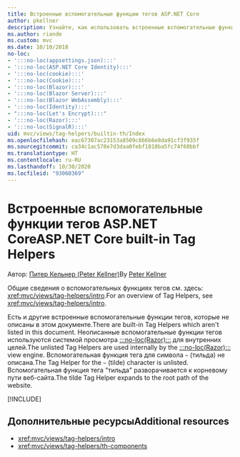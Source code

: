 ```yaml
---
title: Встроенные вспомогательные функции тегов ASP.NET Core
author: pkellner
description: Узнайте, как использовать встроенные вспомогательные функции тегов ASP.NET Core для более эффективной работы.
ms.author: riande
ms.custom: mvc
ms.date: 10/10/2018
no-loc:
- ':::no-loc(appsettings.json):::'
- ':::no-loc(ASP.NET Core Identity):::'
- ':::no-loc(cookie):::'
- ':::no-loc(Cookie):::'
- ':::no-loc(Blazor):::'
- ':::no-loc(Blazor Server):::'
- ':::no-loc(Blazor WebAssembly):::'
- ':::no-loc(Identity):::'
- ":::no-loc(Let's Encrypt):::"
- ':::no-loc(Razor):::'
- ':::no-loc(SignalR):::'
uid: mvc/views/tag-helpers/builtin-th/Index
ms.openlocfilehash: eac67307ac23153a8509c866b6e8da91cf3f935f
ms.sourcegitcommit: ca34c1ac578e7d3daa0febf1810ba5fc74f60bbf
ms.translationtype: HT
ms.contentlocale: ru-RU
ms.lasthandoff: 10/30/2020
ms.locfileid: "93060369"
---
```

# <a name="aspnet-core-built-in-tag-helpers"></a><span data-ttu-id="b13e7-103">Встроенные вспомогательные функции тегов ASP.NET Core</span><span class="sxs-lookup"><span data-stu-id="b13e7-103">ASP.NET Core built-in Tag Helpers</span></span>

<span data-ttu-id="b13e7-104">Автор: [Питер Кельнер (Peter Kellner)](https://peterkellner.net)</span><span class="sxs-lookup"><span data-stu-id="b13e7-104">By [Peter Kellner](https://peterkellner.net)</span></span>

<span data-ttu-id="b13e7-105">Общие сведения о вспомогательных функциях тегов см. здесь: <xref:mvc/views/tag-helpers/intro>.</span><span class="sxs-lookup"><span data-stu-id="b13e7-105">For an overview of Tag Helpers, see <xref:mvc/views/tag-helpers/intro>.</span></span>

<span data-ttu-id="b13e7-106">Есть и другие встроенные вспомогательные функции тегов, которые не описаны в этом документе.</span><span class="sxs-lookup"><span data-stu-id="b13e7-106">There are built-in Tag Helpers which aren't listed in this document.</span></span> <span data-ttu-id="b13e7-107">Неописанные вспомогательные функции тегов используются системой просмотра [:::no-loc(Razor):::](xref:mvc/views/razor) для внутренних целей.</span><span class="sxs-lookup"><span data-stu-id="b13e7-107">The unlisted Tag Helpers are used internally by the [:::no-loc(Razor):::](xref:mvc/views/razor) view engine.</span></span> <span data-ttu-id="b13e7-108">Вспомогательная функция тега для символа `~` (тильда) не описана.</span><span class="sxs-lookup"><span data-stu-id="b13e7-108">The Tag Helper for the `~` (tilde) character is unlisted.</span></span> <span data-ttu-id="b13e7-109">Вспомогательная функция тега "тильда" разворачивается к корневому пути веб-сайта.</span><span class="sxs-lookup"><span data-stu-id="b13e7-109">The tilde Tag Helper expands to the root path of the website.</span></span>

[!INCLUDE[](~/includes/built-in-TH.md)]

## <a name="additional-resources"></a><span data-ttu-id="b13e7-110">Дополнительные ресурсы</span><span class="sxs-lookup"><span data-stu-id="b13e7-110">Additional resources</span></span>

* <xref:mvc/views/tag-helpers/intro>
* <xref:mvc/views/tag-helpers/th-components>
